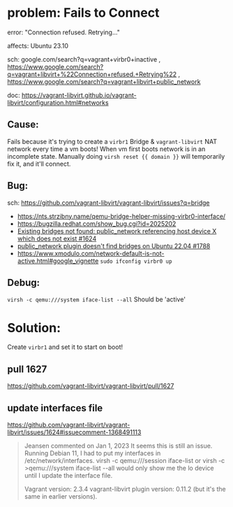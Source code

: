 # problem: Fails to Connect
error: "Connection refused. Retrying..."

affects: Ubuntu 23.10

sch: google.com/search?q=vagrant+virbr0+inactive , https://www.google.com/search?q=vagrant+libvirt+%22Connection+refused.+Retrying%22 , https://www.google.com/search?q=vagrant+libvirt+public_network

doc: https://vagrant-libvirt.github.io/vagrant-libvirt/configuration.html#networks

## Cause:
Fails because it's trying to create a `virbr1` Bridge & `vagrant-libvirt` NAT network every time a vm boots! When vm first boots network is in an incomplete state. Manually doing `virsh reset {{ domain }}` will temporarily fix it, and it'll connect.

## Bug:
sch: https://github.com/vagrant-libvirt/vagrant-libvirt/issues?q=bridge
- https://nts.strzibny.name/qemu-bridge-helper-missing-virbr0-interface/
- https://bugzilla.redhat.com/show_bug.cgi?id=2025202
- [Existing bridges not found: public_network referencing host device X which does not exist #1624](https://github.com/vagrant-libvirt/vagrant-libvirt/issues/1624)
- [public_network plugin doesn't find bridges on Ubuntu 22.04 #1788](https://github.com/vagrant-libvirt/vagrant-libvirt/issues/1788)
- https://www.xmodulo.com/network-default-is-not-active.html#google_vignette `sudo ifconfig virbr0 up`

## Debug:
```virsh -c qemu:///system iface-list --all```
Should be 'active'

# Solution:
Create `virbr1` and set it to start on boot!

## pull 1627
https://github.com/vagrant-libvirt/vagrant-libvirt/pull/1627

## update interfaces file
https://github.com/vagrant-libvirt/vagrant-libvirt/issues/1624#issuecomment-1368491113

>Jeansen commented on Jan 1, 2023
>It seems this is still an issue. Running Debian 11, I had to put my interfaces in /etc/network/interfaces. virsh -c qemu:///session iface-list or virsh -c >qemu:///system iface-list --all would only show me the lo device until I update the interface file.
>
>Vagrant version: 2.3.4
>vagrant-libvirt plugin version: 0.11.2 (but it's the same in earlier versions).

